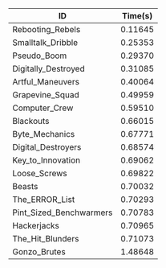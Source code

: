 |ID|Time(s)|
|-|-|
|Rebooting_Rebels|0.11645|
|Smalltalk_Dribble|0.25353|
|Pseudo_Boom|0.29370|
|Digitally_Destroyed|0.31085|
|Artful_Maneuvers|0.40064|
|Grapevine_Squad|0.49959|
|Computer_Crew|0.59510|
|Blackouts|0.66015|
|Byte_Mechanics|0.67771|
|Digital_Destroyers|0.68574|
|Key_to_Innovation|0.69062|
|Loose_Screws|0.69822|
|Beasts|0.70032|
|The_ERROR_List|0.70293|
|Pint_Sized_Benchwarmers|0.70783|
|Hackerjacks|0.70965|
|The_Hit_Blunders|0.71073|
|Gonzo_Brutes|1.48648|
